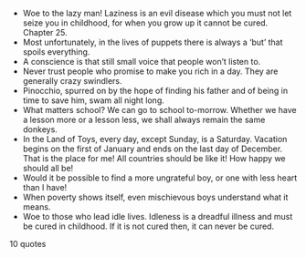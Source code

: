  - Woe to the lazy man! Laziness is an evil disease which you must not let seize you in childhood, for when you grow up it cannot be cured. Chapter 25.
 - Most unfortunately, in the lives of puppets there is always a ‘but’ that spoils everything.
 - A conscience is that still small voice that people won’t listen to.
 - Never trust people who promise to make you rich in a day. They are generally crazy swindlers.
 - Pinocchio, spurred on by the hope of finding his father and of being in time to save him, swam all night long.
 - What matters school? We can go to school to-morrow. Whether we have a lesson more or a lesson less, we shall always remain the same donkeys.
 - In the Land of Toys, every day, except Sunday, is a Saturday. Vacation begins on the first of January and ends on the last day of December. That is the place for me! All countries should be like it! How happy we should all be!
 - Would it be possible to find a more ungrateful boy, or one with less heart than I have!
 - When poverty shows itself, even mischievous boys understand what it means.
 - Woe to those who lead idle lives. Idleness is a dreadful illness and must be cured in childhood. If it is not cured then, it can never be cured.

10 quotes